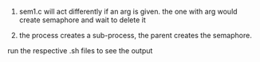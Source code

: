 1) sem1.c will act differently if an arg is given. the one with arg would create semaphore and wait to delete it

2) the process creates a sub-process, the parent creates the semaphore.

run the respective .sh files to see the output 
